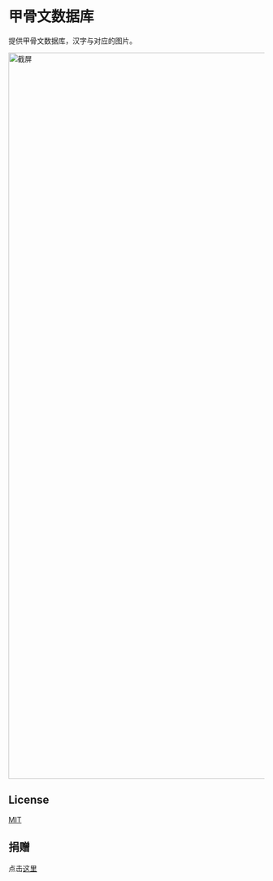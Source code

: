 # 甲骨文数据库

提供甲骨文数据库，汉字与对应的图片。

<img width="1431" alt="截屏" src="https://user-images.githubusercontent.com/7275046/73815692-abb35a00-4821-11ea-8622-8b6fec0ac0dc.png">

## License

[MIT](https://renyuzhuo.cn/MIT)

## 捐赠

点击[这里](https://renyuzhuo.cn/donate)
